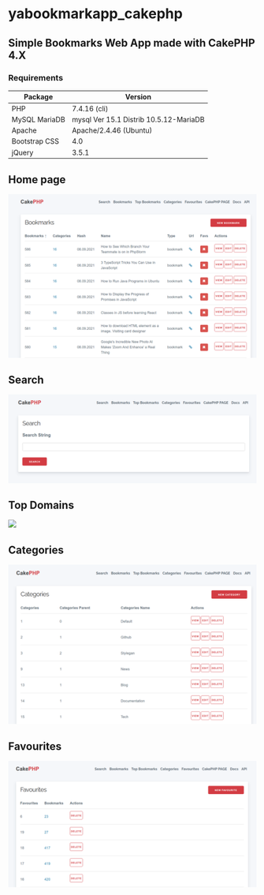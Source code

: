 # yabookmarkapp_cakephp
## Simple Bookmarks Web App  made with CakePHP 4.X


### Requirements

| Package | Version |
|---|---|
| PHP  | 7.4.16 (cli) |
| MySQL MariaDB | mysql  Ver 15.1 Distrib 10.5.12-MariaDB |
| Apache | Apache/2.4.46 (Ubuntu) |
| Bootstrap CSS | 4.0 |
| jQuery | 3.5.1 |

## Home page

![](https://github.com/maranemil/yabookmarkapp_cakephp/blob/main/screens/1_bookmarks.png?raw=true)

## Search

![](https://github.com/maranemil/yabookmarkapp_cakephp/blob/main/screens/2_search.png?raw=true)

## Top Domains

![](https://github.com/maranemil/yabookmarkapp_cakephp/blob/main/screens/2_top_domains.png?raw=true)

## Categories

![](https://github.com/maranemil/yabookmarkapp_cakephp/blob/main/screens/4_categories.png?raw=true)

## Favourites

![](https://github.com/maranemil/yabookmarkapp_cakephp/blob/main/screens/5_favourites.png?raw=true)